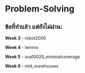 # Problem-Solving

## ข้อที่ทำแล้ว แต่ยังไม่ผ่าน:
  **Week 3**
    - robot2000
    
  **Week 4**
    - lemmo
    
  **Week 5**
    - uva10020_minimalcoverage
    
  **Week 6**
    - mid_warehouses
